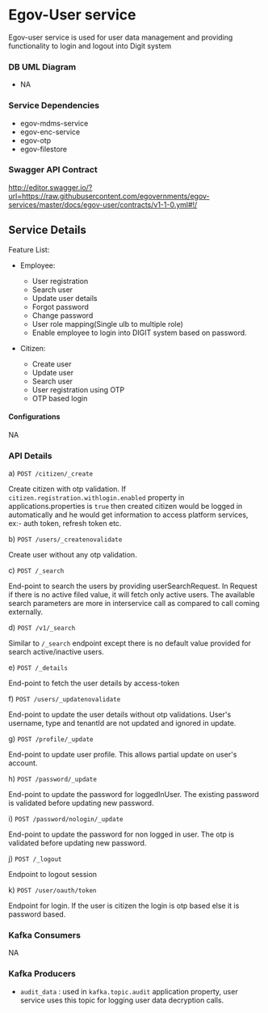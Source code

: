 # Egov-User service

<p>Egov-user service is used for user data management and providing functionality to login and logout into Digit system </p>

### DB UML Diagram

- NA

### Service Dependencies

- egov-mdms-service
- egov-enc-service
- egov-otp
- egov-filestore


### Swagger API Contract

http://editor.swagger.io/?url=https://raw.githubusercontent.com/egovernments/egov-services/master/docs/egov-user/contracts/v1-1-0.yml#!/

## Service Details

Feature List:
- Employee:
  - User registration
  - Search user
  - Update user details
  - Forgot password
  - Change password
  - User role mapping(Single ulb to  multiple role)
  - Enable employee to login into DIGIT system based on password.

- Citizen:
  - Create user
  - Update user
  - Search user
  - User registration using OTP
  - OTP based login


#### Configurations
NA

### API Details


a) `POST /citizen/_create`

Create citizen with otp validation. If `citizen.registration.withlogin.enabled` property in applications.properties is `true` then created citizen would be logged in automatically and he
would get information to access platform services, ex:- auth token, refresh token etc.

b) `POST /users/_createnovalidate`

Create user without any otp validation.

c) `POST /_search`

End-point to search the users by providing userSearchRequest. In Request if there is no active filed value, it will fetch only active users.
The available search parameters are more in interservice call as compared to call coming externally.

d) `POST /v1/_search`

Similar to `/_search` endpoint except there is no default value provided for search active/inactive users.

e) `POST /_details`

End-point to fetch the user details by access-token

f) `POST /users/_updatenovalidate`

End-point to update the user details without otp validations. User's username, type and tenantId are not updated and ignored in update.

g) `POST /profile/_update`

End-point to update user profile. This allows partial update on user's account.

h) `POST /password/_update`

End-point to update the password for loggedInUser. The existing password is validated before updating new password.

i) `POST /password/nologin/_update`

End-point to update the password for non logged in user. The otp is validated before updating new password.

j) `POST /_logout`

Endpoint to logout session

k) `POST /user/oauth/token`

Endpoint for login. If the user is citizen the login is otp based else it is password based.



### Kafka Consumers
NA

### Kafka Producers
- ```audit_data``` : used in ```kafka.topic.audit``` application property, user service uses this topic for logging user data decryption calls.
